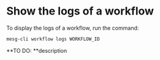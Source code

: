 # Show the logs of a workflow

To display the logs of a workflow, run the command:

```bash
mesg-cli workflow logs WORKFLOW_ID
```

**TO DO: **description

